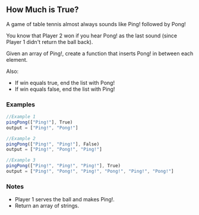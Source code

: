 ## How Much is True?

A game of table tennis almost always sounds like Ping! followed by Pong!

You know that Player 2 won if you hear Pong! as the last sound (since Player 1 didn't return the ball back).

Given an array of Ping!, create a function that inserts Pong! in between each element. 

Also:
- If win equals true, end the list with Pong!
- If win equals false, end the list with Ping!


### Examples
~~~ javascript
//Example 1
pingPong(["Ping!"], True)
output = ["Ping!", "Pong!"]

//Example 2
pingPong(["Ping!", "Ping!"], False)
output = ["Ping!", "Pong!", "Ping!"]

//Example 3
pingPong(["Ping!", "Ping!", "Ping!"], True)
output = ["Ping!", "Pong!", "Ping!", "Pong!", "Ping!", "Pong!"]
~~~ 

### Notes
- Player 1 serves the ball and makes Ping!.
- Return an array of strings.